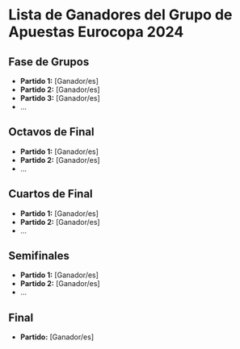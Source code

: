 # Lista de Ganadores del Grupo de Apuestas Eurocopa 2024

## Fase de Grupos

- **Partido 1:** [Ganador/es]
- **Partido 2:** [Ganador/es]
- **Partido 3:** [Ganador/es]
- ...

## Octavos de Final

- **Partido 1:** [Ganador/es]
- **Partido 2:** [Ganador/es]
- ...

## Cuartos de Final

- **Partido 1:** [Ganador/es]
- **Partido 2:** [Ganador/es]
- ...

## Semifinales

- **Partido 1:** [Ganador/es]
- **Partido 2:** [Ganador/es]
- ...

## Final

- **Partido:** [Ganador/es]
